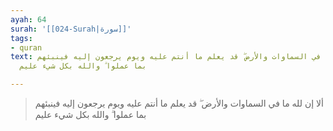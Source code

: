 ```yaml
---
ayah: 64
surah: '[[024-Surah|سورة]]'
tags:
- quran
text: ألا إن لله ما في السماوات والأرض ۖ قد يعلم ما أنتم عليه ويوم يرجعون إليه فينبئهم
  بما عملوا ۗ والله بكل شيء عليم

---
```

> ألا إن لله ما في السماوات والأرض ۖ قد يعلم ما أنتم عليه ويوم يرجعون إليه فينبئهم بما عملوا ۗ والله بكل شيء عليم
